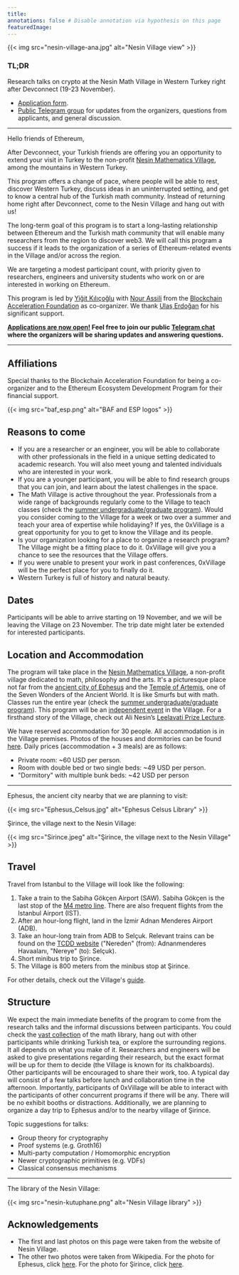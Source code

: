 ```yaml
---
title:
annotations: false # Disable annotation via hypothesis on this page
featuredImage:
---
```


{{< img src="nesin-village-ana.jpg" alt="Nesin Village view" >}}

### TL;DR

Research talks on crypto at the Nesin Math Village in Western Turkey right after Devconnect (19-23 November).

* [Application form](https://forms.gle/wzvzbdRVc6pbpTXUA).
* [Public Telegram group](https://t.me/+u6Mfogc8KtI0NWEx) for updates from the organizers, questions from applicants, and general discussion.

---

Hello friends of Ethereum,

After Devconnect, your Turkish friends are offering you an opportunity to extend your visit in Turkey to the non-profit [Nesin Mathematics Village](https://nesinkoyleri.org/en/main-page/), among the mountains in Western Turkey.

This program offers a change of pace, where people will be able to rest, discover Western Turkey, discuss ideas in an uninterrupted setting, and get to know a central hub of the Turkish math community. Instead of returning home right after Devconnect, come to the Nesin Village and hang out with us!

The long-term goal of this program is to start a long-lasting relationship between Ethereum and the Turkish math community that will enable many researchers from the region to discover web3. We will call this program a success if it leads to the organization of a series of Ethereum-related events in the Village and/or across the region.

We are targeting a modest participant count, with priority given to researchers, engineers and university students who work on or are interested in working on Ethereum.

This program is led by [Yiğit Kılıçoğlu](https://yigitkilicoglu.com) with [Nour Assili](https://nourassili.com/) from the [Blockchain Acceleration Foundation](https://www.blockchainacceleration.org/) as co-organizer. We thank [Ulaş Erdoğan](https://0xulas.eth.limo/) for his significant support.

**[Applications are now open!](https://forms.gle/wzvzbdRVc6pbpTXUA) Feel free to join our public [Telegram chat](https://t.me/+u6Mfogc8KtI0NWEx) where the organizers will be sharing updates and answering questions.**

---

## Affiliations

Special thanks to the Blockchain Acceleration Foundation for being a co-organizer and to the Ethereum Ecosystem Development Program for their financial support.

{{< img src="baf_esp.png" alt="BAF and ESP logos" >}}


## Reasons to come
* If you are a researcher or an engineer, you will be able to collaborate with other professionals in the field in a unique setting dedicated to academic research. You will also meet young and talented individuals who are interested in your work.
* If you are a younger participant, you will be able to find research groups that you can join, and learn about the latest challenges in the space. 
* The Math Village is active throughout the year. Professionals from a wide range of backgrounds regularly come to the Village to teach classes (check the [summer undergraduate/graduate program](https://nesinkoyleri.org/en/events/2023-nmk-undergraduate-and-graduate-summer-camp/)). Would you consider coming to the Village for a week or two over a summer and teach your area of expertise while holidaying? If yes, the 0xVillage is a great opportunity for you to get to know the Village and its people.
* Is your organization looking for a place to organize a research program? The Village might be a fitting place to do it. 0xVillage will give you a chance to see the resources that the Village offers. 
* If you were unable to present your work in past conferences, 0xVillage will be the perfect place for you to finally do it.
* Western Turkey is full of history and natural beauty.

## Dates

Participants will be able to arrive starting on 19 November, and we will be leaving the Village on 23 November. The trip date might later be extended for interested participants.

## Location and Accommodation

The program will take place in the [Nesin Mathematics Village](https://nesinkoyleri.org/en/main-page/), a non-profit village dedicated to math, philosophy and the arts. It's a picturesque place not far from the [ancient city of Ephesus](https://en.wikipedia.org/wiki/Ephesus) and the [Temple of Artemis](https://en.wikipedia.org/wiki/Temple_of_Artemis), one of the Seven Wonders of the Ancient World. It is like Smurfs but with math. Classes run the entire year (check the [summer undergraduate/graduate program](https://nesinkoyleri.org/en/events/2023-nmk-undergraduate-and-graduate-summer-camp/)). This program will be an [independent event](https://nesinkoyleri.org/en/organise-an-event/) in the Village. For a firsthand story of the Village, check out Ali Nesin’s [Leelavati Prize Lecture](https://www.youtube.com/watch?v=XI4RwMmLQHQ).

We have reserved accommodation for 30 people. All accommodation is in the Village premises. Photos of the houses and dormitories can be found [here](https://nesinkoyleri.org/en/gallery/). Daily prices (accommodation + 3 meals) are as follows:
* Private room: ~60 USD per person.
* Room with double bed or two single beds: ~49 USD per person.
* "Dormitory" with multiple bunk beds: ~42 USD per person

---

Ephesus, the ancient city nearby that we are planning to visit:

{{< img src="Ephesus_Celsus.jpg" alt="Ephesus Celsus Library" >}}

Şirince, the village next to the Nesin Village:

{{< img src="Sirince.jpeg" alt="Şirince, the village next to the Nesin Village" >}}


## Travel

Travel from Istanbul to the Village will look like the following:

1. Take a train to the Sabiha Gökçen Airport (SAW). Sabiha Gökçen is the last stop of the [M4 metro line](https://www.metro.istanbul/en/Hatlarimiz/HatDetay?hat=M4). There are also frequent flights from the Istanbul Airport (IST).
2. After an hour-long flight, land in the İzmir Adnan Menderes Airport (ADB).
3. Take an hour-long train from ADB to Selçuk. Relevant trains can be found on the [TCDD website](https://bilet.tcdd.gov.tr/) ("Nereden" (from): Adnanmenderes Havaalanı, "Nereye" (to): Selçuk).
4. Short minibus trip to Şirince.
5. The Village is 800 meters from the minibus stop at Şirince.

For other details, check out the Village's [guide](https://nesinkoyleri.org/en/how-to-get-here/).

## Structure

We expect the main immediate benefits of the program to come from the research talks and the informal discussions between participants. You could check the [vast collection](https://nesinkoyleri.org/en/library-catalogue/) of the math library, hang out with other participants while drinking Turkish tea, or explore the surrounding regions. It all depends on what you make of it. Researchers and engineers will be asked to give presentations regarding their research, but the exact format will be up for them to decide (the Village is known for its chalkboards). Other participants will be encouraged to share their work, too. A typical day will consist of a few talks before lunch and collaboration time in the afternoon. Importantly, participants of 0xVillage will be able to interact with the participants of other concurrent programs if there will be any. There will be no exhibit booths or distractions. Additionally, we are planning to organize a day trip to Ephesus and/or to the nearby village of Şirince.

Topic suggestions for talks:
* Group theory for cryptography
* Proof systems (e.g. Groth16)
* Multi-party computation / Homomorphic encryption
* Newer cryptographic primitives (e.g. VDFs)
* Classical consensus mechanisms

---

The library of the Nesin Village:

{{< img src="nesin-kutuphane.png" alt="Nesin Village library" >}}

## Acknowledgements
* The first and last photos on this page were taken from the website of Nesin Village.
* The other two photos were taken from Wikipedia. For the photo for Ephesus, click [here](https://en.wikipedia.org/wiki/File:Ephesus_Celsus_Library_Fa%C3%A7ade.jpg). For the photo for Şirince, click [here](https://commons.wikimedia.org/wiki/File:Sirince_Overview_2012.jpg).
